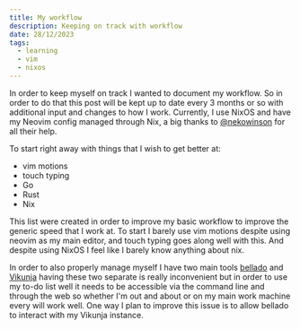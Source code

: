 ```yaml
---
title: My workflow
description: Keeping on track with workflow
date: 28/12/2023
tags:
  - learning
  - vim
  - nixos
---
```


In order to keep myself on track I wanted to document my workflow. So in order
to do that this post will be kept up to date every 3 months or so with
additional input and changes to how I work. Currently, I use NixOS and have my
Neovim config managed through Nix, a big thanks to
[@nekowinson](https://github.com/nekowinston) for all their help.

To start right away with things that I wish to get better at:

- vim motions
- touch typing
- Go
- Rust
- Nix

This list were created in order to improve my basic workflow to improve the
generic speed that I work at. To start I barely use vim motions despite using
neovim as my main editor, and touch typing goes along well with this. And
despite using NixOS I feel like I barely know anything about nix.

In order to also properly manage myself I have two main tools
[bellado](https://github.com/isabelroses/bellado) and
[Vikunja](https://vikunja.io) having these two separate is really inconvenient
but in order to use my to-do list well it needs to be accessible via the command
line and through the web so whether I'm out and about or on my main work machine
every will work well. One way I plan to improve this issue is to allow bellado
to interact with my Vikunja instance.
